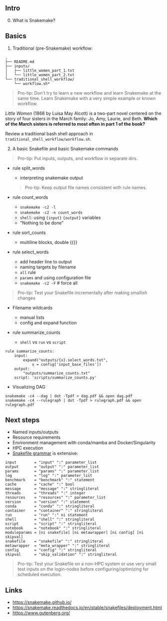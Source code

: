 ## Intro
0. What is Snakemake?

## Basics
1. Traditional (pre-Snakemake) workflow:

```
.
├── README.md
├── inputs/
│   ├── little_women_part_1.txt
│   └── little_women_part_2.txt
└── traditional_shell_workflow/
    └── workflow.sh*

```
> Pro-tip: Don't try to learn a new workflow and learn Snakemake at
> the same time. Learn Snakemake with a very simple example or known workflow.

_Little Women_ (1868 by Luisa May Alcott) is a two-part  novel centered on the
story of four sisters in the March family: Jo, Amy, Laurie, and Beth.
**Which of the March sisters is referred to most often in part 1 of the book?**

Review a traditional bash shell approach in `traditional_shell_workflow/workflow.sh`.

2. A basic Snakefile and basic Snakemake commands

> Pro-tip: Put inputs, outputs, and workflow in separate dirs.

  - rule split_words
    - interpreting snakemake output
    > Pro-tip: Keep output file names consistent with rule names.

  - rule count_words
    - `snakemake -c2 -l`
    - `snakemake -c2 -n count_words`
    - `shell`: using `{input}` `{output}` variables
    - "Nothing to be done"

  - rule sort_counts
    - multiline blocks, double {{}}

  - rule select_words
    - add header line to output
    - naming targets by filename
    - `all` rule
    - `params` and using configuration file
    - `snakemake -c2 -F` # force all

> Pro-tip: Test your Snakefile incrementally after making smallish changes

  - Filename wildcards
    - manual lists
    - config and expand function

- rule summarize_counts
  - `shell` vs `run` vs `script`
```
rule summarize_counts:
    input:
        expand("outputs/{x}.select_words.txt",
            x = config['input_base_files'])
    output:
        "outputs/summarize_counts.txt"
    script: 'scripts/summarize_counts.py'
```

- Visualizing DAG
```
snakemake -c4 --dag | dot -Tpdf > dag.pdf && open dag.pdf
snakemake -c4 --rulegraph | dot -Tpdf > rulegraph.pdf && open rulegraph.pdf
```

## Next steps
- Named inputs/outputs
- Resource requirements
- Environment management with conda/mamba and Docker/Singularity
- HPC execution
- [Snakefile grammar](https://snakemake.readthedocs.io/en/stable/snakefiles/writing_snakefiles.html#grammar) is extensive: 
```
input        = "input" ":" parameter_list
output       = "output" ":" parameter_list
params       = "params" ":" parameter_list
log          = "log" ":" parameter_list
benchmark    = "benchmark" ":" statement
cache        = "cache" ":" bool
message      = "message" ":" stringliteral
threads      = "threads" ":" integer
resources    = "resources" ":" parameter_list
version      = "version" ":" statement
conda        = "conda" ":" stringliteral
container    = "container" ":" stringliteral
run          = "run" ":" ni statement
shell        = "shell" ":" stringliteral
script       = "script" ":" stringliteral
notebook     = "notebook" ":" stringliteral
moduleparams = [ni snakefile] [ni metawrapper] [ni config] [ni skipval]
snakefile    = "snakefile" ":" stringliteral
metawrapper  = "meta_wrapper" ":" stringliteral
config       = "config" ":" stringliteral
skipval      = "skip_validation" ":" stringliteral
```

> Pro-tip: Test your Snakefile on a non-HPC system or use very small
> test inputs on the login-nodes before configuring/optimizing for scheduled
> execution.

## Links
- https://snakemake.github.io/
- https://snakemake.readthedocs.io/en/stable/snakefiles/deployment.html
- https://www.gutenberg.org/

